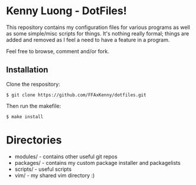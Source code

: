 Kenny Luong - DotFiles!
===================

This repository contains my configuration files for various programs
as well as some simple/misc scripts for things. It's nothing really
formal; things are added and removed as I feel a need to have a feature
in a program.

Feel free to browse, comment and/or fork.


## Installation

Clone the respository:

    $ git clone https://github.com/FFAxKenny/dotfiles.git


Then run the makefile:

    $ make install

# Directories

* modules/ - contains other useful git repos
* packages/ - contains my custom package installer and packagelists
* scripts/ - useful scripts
* vim/ - my shared vim directory :)
